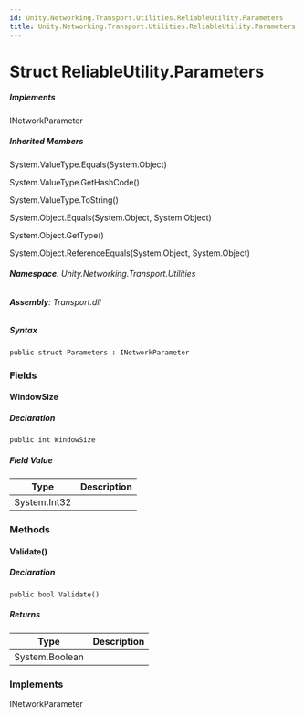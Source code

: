 ```yaml
---
id: Unity.Networking.Transport.Utilities.ReliableUtility.Parameters
title: Unity.Networking.Transport.Utilities.ReliableUtility.Parameters
---
```



# Struct ReliableUtility.Parameters







##### Implements



INetworkParameter






##### Inherited Members



System.ValueType.Equals(System.Object)





System.ValueType.GetHashCode()





System.ValueType.ToString()





System.Object.Equals(System.Object, System.Object)





System.Object.GetType()





System.Object.ReferenceEquals(System.Object, System.Object)





###### **Namespace**: Unity.Networking.Transport.Utilities

###### **Assembly**: Transport.dll

##### Syntax


``` lang-csharp
public struct Parameters : INetworkParameter
```



### Fields

#### WindowSize







##### Declaration


``` lang-csharp
public int WindowSize
```



##### Field Value

| Type         | Description |
|--------------|-------------|
| System.Int32 |             |

### Methods

#### Validate()







##### Declaration


``` lang-csharp
public bool Validate()
```



##### Returns

| Type           | Description |
|----------------|-------------|
| System.Boolean |             |

### Implements



INetworkParameter





